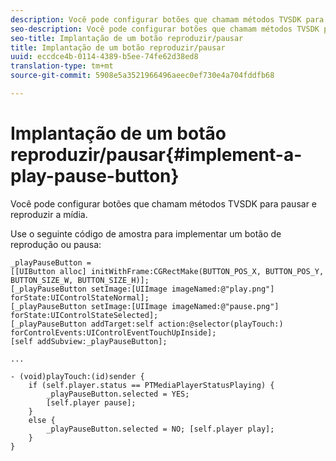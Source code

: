 ```yaml
---
description: Você pode configurar botões que chamam métodos TVSDK para pausar e reproduzir a mídia.
seo-description: Você pode configurar botões que chamam métodos TVSDK para pausar e reproduzir a mídia.
seo-title: Implantação de um botão reproduzir/pausar
title: Implantação de um botão reproduzir/pausar
uuid: eccdce4b-0114-4389-b5ee-74fe62d38ed8
translation-type: tm+mt
source-git-commit: 5908e5a3521966496aeec0ef730e4a704fddfb68

---
```



# Implantação de um botão reproduzir/pausar{#implement-a-play-pause-button}

Você pode configurar botões que chamam métodos TVSDK para pausar e reproduzir a mídia.

Use o seguinte código de amostra para implementar um botão de reprodução ou pausa:

<!--<a id="example_BC2632D673FE451190A30A23145090D0"></a>-->

```
_playPauseButton =  
[[UIButton alloc] initWithFrame:CGRectMake(BUTTON_POS_X, BUTTON_POS_Y, BUTTON_SIZE_W, BUTTON_SIZE_H)]; 
[_playPauseButton setImage:[UIImage imageNamed:@"play.png"] forState:UIControlStateNormal];  
[_playPauseButton setImage:[UIImage imageNamed:@"pause.png"] forState:UIControlStateSelected]; 
[_playPauseButton addTarget:self action:@selector(playTouch:) forControlEvents:UIControlEventTouchUpInside]; 
[self addSubview:_playPauseButton]; 
 
... 
 
- (void)playTouch:(id)sender { 
    if (self.player.status == PTMediaPlayerStatusPlaying) { 
        _playPauseButton.selected = YES;  
        [self.player pause]; 
    } 
    else { 
        _playPauseButton.selected = NO; [self.player play]; 
    } 
} 
```

